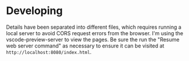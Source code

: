 # Developing
Details have been separated into different files, which requires running a local server to avoid CORS request errors from the browser. I'm using the vscode-preview-server to view the pages. Be sure the run the "Resume web server command" as necessary to ensure it can be visited at `http://localhost:8080/index.html`.